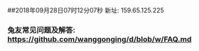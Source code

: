 ##2018年09月28日07时12分07秒 新址: 159.65.125.225
### 兔友常见问题及解答: https://github.com/wanggonging/d/blob/w/FAQ.md
